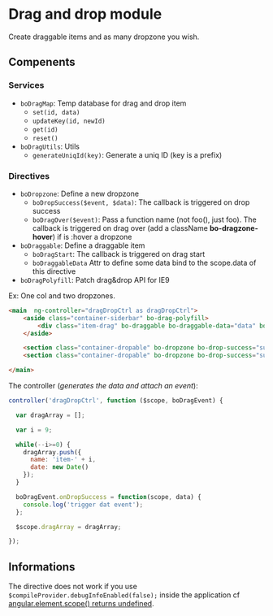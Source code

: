 # Drag and drop module

Create draggable items and as many dropzone you wish.

## Compenents

### Services

- `boDragMap`: Temp database for drag and drop item
    - `set(id, data)`
    - `updateKey(id, newId)`
    - `get(id)`
    - `reset()`
- `boDragUtils`:  Utils
    - `generateUniqId(key)`: Generate a uniq ID (key is a prefix)

### Directives

- `boDropzone`: Define a new dropzone
    - `boDropSuccess($event, $data)`: The callback is triggered on drop success
    - `boDragOver($event)`: Pass a function name (not foo(), just foo). The callback is triggered on drag over (add a className **bo-dragzone-hover**) if is :hover a dropzone
- `boDraggable`: Define a draggable item
    - `boDragStart`: The callback is triggered on drag start
    - `boDraggableData` Attr to define some data bind to the scope.data of this directive
- `boDragPolyfill`: Patch drag&drop API for IE9

Ex: One col and two dropzones.
```html
<main  ng-controller="dragDropCtrl as dragDropCtrl">
    <aside class="container-siderbar" bo-drag-polyfill>
        <div class="item-drag" bo-draggable bo-draggable-data="data" bo-drag-start="cb" ng-repeat="data in dragArray track by $index">item-{{$index + 1}}</div>
    </aside>

    <section class="container-dropable" bo-dropzone bo-drop-success="success"></section>
    <section class="container-dropable" bo-dropzone bo-drop-success="success" bo-drag-over="cb"></section>

</main>
```

The controller (*generates the data and attach an event*):
```js
controller('dragDropCtrl', function ($scope, boDragEvent) {

  var dragArray = [];

  var i = 9;

  while(--i>=0) {
    dragArray.push({
      name: 'item-' + i,
      date: new Date()
    });
  }

  boDragEvent.onDropSuccess = function(scope, data) {
    console.log('trigger dat event');
  };

  $scope.dragArray = dragArray;

});
```

## Informations

The directive does not work if you use `$compileProvider.debugInfoEnabled(false);` inside the application cf [angular.element.scope() returns undefined](https://github.com/angular/angular.js/issues/9515#issuecomment-61990861).
